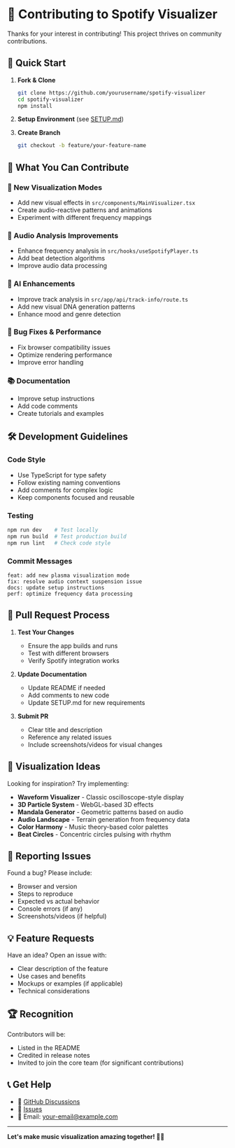 # 🤝 Contributing to Spotify Visualizer

Thanks for your interest in contributing! This project thrives on community contributions.

## 🚀 Quick Start

1. **Fork & Clone**
   ```bash
   git clone https://github.com/yourusername/spotify-visualizer
   cd spotify-visualizer
   npm install
   ```

2. **Setup Environment** (see [SETUP.md](SETUP.md))

3. **Create Branch**
   ```bash
   git checkout -b feature/your-feature-name
   ```

## 🎨 What You Can Contribute

### 🌟 New Visualization Modes
- Add new visual effects in `src/components/MainVisualizer.tsx`
- Create audio-reactive patterns and animations
- Experiment with different frequency mappings

### 🎵 Audio Analysis Improvements
- Enhance frequency analysis in `src/hooks/useSpotifyPlayer.ts`
- Add beat detection algorithms
- Improve audio data processing

### 🤖 AI Enhancements
- Improve track analysis in `src/app/api/track-info/route.ts`
- Add new visual DNA generation patterns
- Enhance mood and genre detection

### 🐛 Bug Fixes & Performance
- Fix browser compatibility issues
- Optimize rendering performance
- Improve error handling

### 📚 Documentation
- Improve setup instructions
- Add code comments
- Create tutorials and examples

## 🛠 Development Guidelines

### Code Style
- Use TypeScript for type safety
- Follow existing naming conventions
- Add comments for complex logic
- Keep components focused and reusable

### Testing
```bash
npm run dev    # Test locally
npm run build  # Test production build
npm run lint   # Check code style
```

### Commit Messages
```
feat: add new plasma visualization mode
fix: resolve audio context suspension issue
docs: update setup instructions
perf: optimize frequency data processing
```

## 📝 Pull Request Process

1. **Test Your Changes**
   - Ensure the app builds and runs
   - Test with different browsers
   - Verify Spotify integration works

2. **Update Documentation**
   - Update README if needed
   - Add comments to new code
   - Update SETUP.md for new requirements

3. **Submit PR**
   - Clear title and description
   - Reference any related issues
   - Include screenshots/videos for visual changes

## 🎵 Visualization Ideas

Looking for inspiration? Try implementing:

- **Waveform Visualizer** - Classic oscilloscope-style display
- **3D Particle System** - WebGL-based 3D effects
- **Mandala Generator** - Geometric patterns based on audio
- **Audio Landscape** - Terrain generation from frequency data
- **Color Harmony** - Music theory-based color palettes
- **Beat Circles** - Concentric circles pulsing with rhythm

## 🐛 Reporting Issues

Found a bug? Please include:
- Browser and version
- Steps to reproduce
- Expected vs actual behavior
- Console errors (if any)
- Screenshots/videos (if helpful)

## 💡 Feature Requests

Have an idea? Open an issue with:
- Clear description of the feature
- Use cases and benefits
- Mockups or examples (if applicable)
- Technical considerations

## 🏆 Recognition

Contributors will be:
- Listed in the README
- Credited in release notes
- Invited to join the core team (for significant contributions)

## 📞 Get Help

- 💬 [GitHub Discussions](https://github.com/yourusername/spotify-visualizer/discussions)
- 🐛 [Issues](https://github.com/yourusername/spotify-visualizer/issues)
- 📧 Email: your-email@example.com

---

**Let's make music visualization amazing together! 🎵✨**